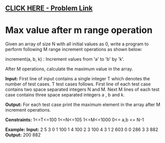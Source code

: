 ## [CLICK HERE - Problem Link](https://practice.geeksforgeeks.org/problems/max-value-after-m-range-operation/0)

# **Max value after m range operation** 

Given an array of size N with all initial values as 0, write a program to perform following M range increment operations as shown below:
 

increment(a, b, k) : Increment values from 'a'
                     to 'b' by 'k'.  

After M operations, calculate the maximum value 
in the array.

**Input:**
First line of input contains a single integer T which denotes the number of test cases. T test cases follows. First line of each test case contains two space separated integers N and M. Next M lines of each test case contains three space separated integers a , b and k.

**Output:**
For each test case print the maximum element in the array after M increment operations.

**Constraints:**
1<=T<=100
1<=N<=105
1<=M<=1000
0<= a,b <= N-1

**Example:**
**Input:**
2
5 3
0 1 100
1 4 100
2 3 100
4 3
1 2 603
0 0 286
3 3 882
**Output:**
200
882